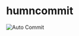 # humncommit
![Auto Commit](https://github.com/datiq9999/humncommit/actions/workflows/daily-commit.yml/badge.svg)
